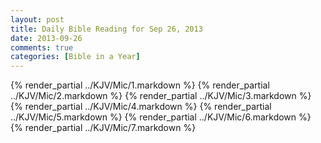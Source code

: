 ```yaml
---
layout: post
title: Daily Bible Reading for Sep 26, 2013
date: 2013-09-26
comments: true
categories: [Bible in a Year]
---
```

{% render_partial ../KJV/Mic/1.markdown %}
{% render_partial ../KJV/Mic/2.markdown %}
{% render_partial ../KJV/Mic/3.markdown %}
{% render_partial ../KJV/Mic/4.markdown %}
{% render_partial ../KJV/Mic/5.markdown %}
{% render_partial ../KJV/Mic/6.markdown %}
{% render_partial ../KJV/Mic/7.markdown %}
